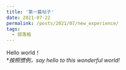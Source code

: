 ```yaml
---
title: '第一篇帖子'
date: 2021-07-22
permalink: /posts/2021/07/new_experience/
tags:
  - 部落格
---
```


Hello world！<br>
\**按照惯例，say hello to this wonderful world!*
